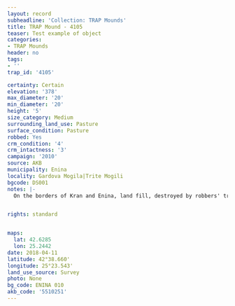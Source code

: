 ```yaml
---
layout: record
subheadline: 'Collection: TRAP Mounds'
title: TRAP Mound - 4105
teaser: Test example of object
categories:
- TRAP Mounds
header: no
tags:
- ''
trap_id: '4105'

certainty: Certain
elevation: '378'
max_diameter: '20'
min_diameter: '20'
height: '5'
size_category: Medium
surrounding_land_use: Pasture
surface_condition: Pasture
robbed: Yes
crm_condition: '4'
crm_intactness: '3'
campaign: '2010'
source: AKB
municipality: Enina
locality: Gardova Mogila|Trite Mogili
bgcode: DS001
notes: |-
  On the borders of Kran and Enina, land fill, destroyed by robbers' trench's, looks like there was a grave, now entirely gone.


rights: standard


maps:
  lat: 42.6285
  lon: 25.2442
date: 2018-04-11
latitude: 42°38.660'
longitude: 25°23.543'
land_use_source: Survey
photo: None
bg_code: ENINA 010
akb_code: '5510251'
---
```

